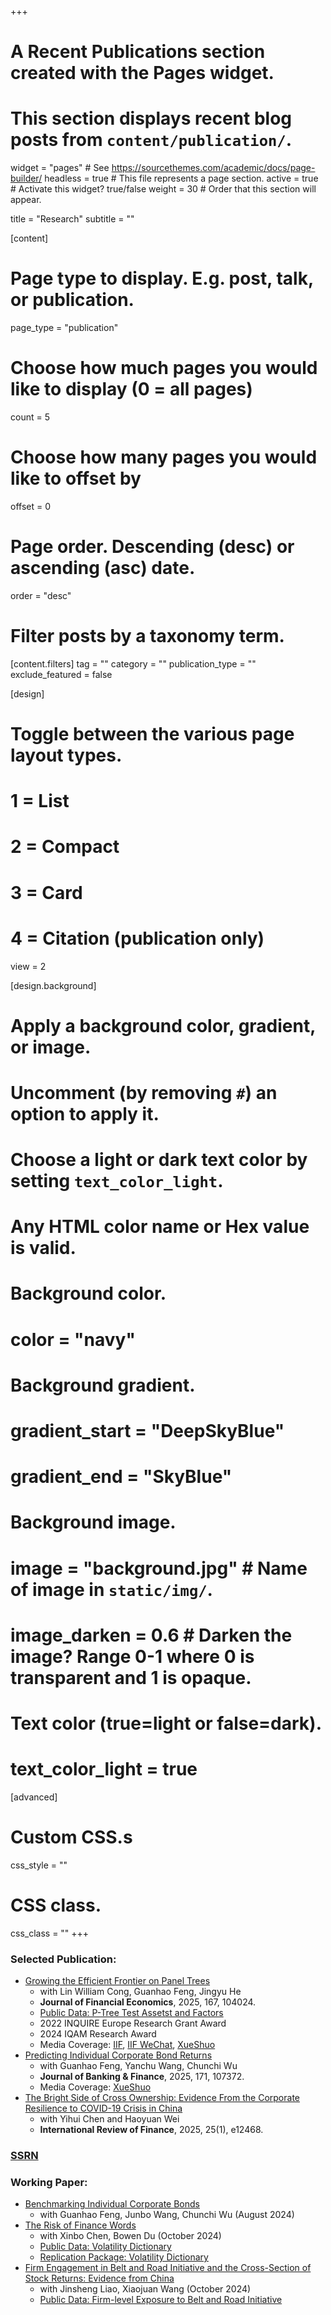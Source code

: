 +++
# A Recent Publications section created with the Pages widget.
# This section displays recent blog posts from `content/publication/`.

widget = "pages"  # See https://sourcethemes.com/academic/docs/page-builder/
headless = true  # This file represents a page section.
active = true  # Activate this widget? true/false
weight = 30  # Order that this section will appear.

title = "Research"
subtitle = ""

[content]
  # Page type to display. E.g. post, talk, or publication.
  page_type = "publication"

  # Choose how much pages you would like to display (0 = all pages)
  count = 5

  # Choose how many pages you would like to offset by
  offset = 0

  # Page order. Descending (desc) or ascending (asc) date.
  order = "desc"

  # Filter posts by a taxonomy term.
  [content.filters]
    tag = ""
    category = ""
    publication_type = ""
    exclude_featured = false

[design]
  # Toggle between the various page layout types.
  #   1 = List
  #   2 = Compact
  #   3 = Card
  #   4 = Citation (publication only)
  view = 2

[design.background]
  # Apply a background color, gradient, or image.
  #   Uncomment (by removing `#`) an option to apply it.
  #   Choose a light or dark text color by setting `text_color_light`.
  #   Any HTML color name or Hex value is valid.

  # Background color.
  # color = "navy"

  # Background gradient.
  # gradient_start = "DeepSkyBlue"
  # gradient_end = "SkyBlue"

  # Background image.
  # image = "background.jpg"  # Name of image in `static/img/`.
  # image_darken = 0.6  # Darken the image? Range 0-1 where 0 is transparent and 1 is opaque.

  # Text color (true=light or false=dark).
  # text_color_light = true  

[advanced]
 # Custom CSS.s
 css_style = ""

 # CSS class.
 css_class = ""
+++

<!-- {{% alert note %}}
Quickly discover relevant content by [filtering publications]({{< ref "/publication/_index.md" >}}).
{{% /alert %}} -->

<!-- 
![The 4th Sister Mt.](img/Sister-4th.jpg)
 -->

<!-- ### Publication: -->

### Selected Publication:
  - [Growing the Efficient Frontier on Panel Trees](https://doi.org/10.1016/j.jfineco.2025.104024)
    - with Lin William Cong, Guanhao Feng, Jingyu He 
    - **Journal of Financial Economics**, 2025, 167, 104024.
    - [Public Data: P-Tree Test Assetst and Factors](https://quantactix.github.io/P-Tree-Public-Data/)
    - 2022 INQUIRE Europe Research Grant Award
    - 2024 IQAM Research Award
    - Media Coverage: [IIF](https://iif.ustc.edu.cn/2025/0220/c19557a674300/page.htm), [IIF WeChat](https://mp.weixin.qq.com/s/rUE0shWHWTzA0EEig2ImCA), [XueShuo](https://mp.weixin.qq.com/s/_hwltnHmtVf8iTVh62LhBQ)
  - [Predicting Individual Corporate Bond Returns](https://dx.doi.org/10.2139/ssrn.3870306)
    - with Guanhao Feng, Yanchu Wang, Chunchi Wu
    - **Journal of Banking \& Finance**, 2025, 171, 107372.
    - Media Coverage: [XueShuo](https://mp.weixin.qq.com/s/cKEdy-d-O_XiTX7IhFhiwA)
  - [The Bright Side of Cross Ownership: Evidence From the Corporate Resilience to COVID-19 Crisis in China](https://papers.ssrn.com/sol3/papers.cfm?abstract_id=5110785)
    - with Yihui Chen and Haoyuan Wei
    - **International Review of Finance**, 2025, 25(1), e12468.

### [SSRN](https://papers.ssrn.com/sol3/cf_dev/AbsByAuth.cfm?per_id=3071233)

### Working Paper:
  - [Benchmarking Individual Corporate Bonds](https://papers.ssrn.com/sol3/papers.cfm?abstract_id=3940817)
    - with Guanhao Feng, Junbo Wang, Chunchi Wu (August 2024)
  - [The Risk of Finance Words](https://papers.ssrn.com/sol3/papers.cfm?abstract_id=4947710)
    - with Xinbo Chen,  Bowen Du (October 2024)
    - [Public Data: Volatility Dictionary](https://mlfina.github.io/Volatility_Dictionary/)
    - [Replication Package: Volatility Dictionary](https://github.com/mlfina/The_Risk_of_Finance_Words)
  - [Firm Engagement in Belt and Road Initiative and the Cross-Section of Stock Returns: Evidence from China](https://papers.ssrn.com/sol3/papers.cfm?abstract_id=4991688)
    - with Jinsheng Liao, Xiaojuan Wang (October 2024)
    - [Public Data: Firm-level Exposure to Belt and Road Initiative](https://mlfina.github.io/Belt_and_Road/)
